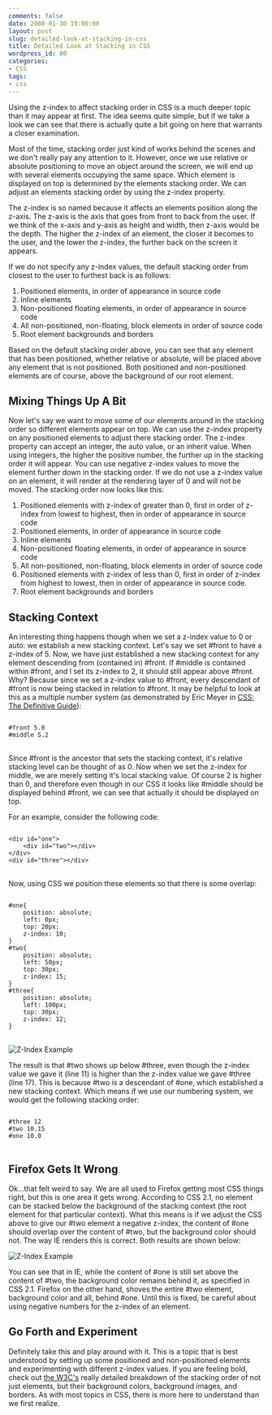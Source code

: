```yaml
---
comments: false
date: 2008-01-30 19:00:00
layout: post
slug: detailed-look-at-stacking-in-css
title: Detailed Look at Stacking in CSS
wordpress_id: 80
categories:
- CSS
tags:
- css
---
```


Using the z-index to affect stacking order in CSS is a much deeper topic than it may appear at first. The idea seems quite simple, but if we take a look we can see that there is actually quite a bit going on here that warrants a closer examination.

Most of the time, stacking order just kind of works behind the scenes and we don't really pay any attention to it. However, once we use relative or absolute positioning to move an object around the screen, we will end up with several elements occupying the same space. Which element is displayed on top is determined by the elements stacking order. We can adjust an elements stacking order by using the z-index property.

The z-index is so named because it affects an elements position along the z-axis. The z-axis is the axis that goes from front to back from the user. If we think of the x-axis and y-axis as height and width, then z-axis would be the depth. The higher the z-index of an element, the closer it becomes to the user, and the lower the z-index, the further back on the screen it appears.

If we do not specify any z-index values, the default stacking order from closest to the user to furthest back is as follows:
	
  1. Positioned elements, in order of appearance in source code
  2. Inline elements
  3. Non-positioned floating elements, in order of appearance in source code
  4. All non-positioned, non-floating, block elements in order of source code
  5. Root element backgrounds and borders

Based on the default stacking order above, you can see that any element that has been positioned, whether relative or absolute, will be placed above any element that is not positioned. Both positioned and non-positioned elements are of course, above the background of our root element.

## Mixing Things Up A Bit


Now let's say we want to move some of our elements around in the stacking order so different elements appear on top. We can use the z-index property on any positioned elements to adjust there stacking order. The z-index property can accept an integer, the auto value, or an inherit value. When using integers, the higher the positive number, the further up in the stacking order it will appear. You can use negative z-index values to move the element further down in the stacking order. If we do not use a z-index value on an element, it will render at the rendering layer of 0 and will not be moved. The stacking order now looks like this:

	
  1. Positioned elements with z-index of greater than 0, first in order of z-index from lowest to highest, then in order of appearance in source code
  2. Positioned elements, in order of appearance in source code
  3. Inline elements
  4. Non-positioned floating elements, in order of appearance in source code
  5. All non-positioned, non-floating, block elements in order of source code
  6. Positioned elements with z-index of less than 0, first in order of z-index from highest to lowest, then in order of appearance in source code.
  7. Root element backgrounds and borders

## Stacking Context
An interesting thing happens though when we set a z-index value to 0 or auto: we establish a new stacking context. Let's say we set #front to have a z-index of 5. Now, we have just established a new stacking context for any element descending from (contained in) #front. If #middle is contained within #front, and I set its z-index to 2, it should still appear above #front. Why? Because since we set a z-index value to #front, every descendant of #front is now being stacked in relation to #front. It may be helpful to look at this as a multiple number system (as demonstrated by Eric Meyer in [CSS: The Definitive Guide](http://www.amazon.com/gp/product/0596527330?ie=UTF8&tag=timkadcom-20&link_code=as3&camp=211189&creative=373489&creativeASIN=0596527330)):

<pre>
<code class="language-css">	
#front 5.0
#middle 5.2
</code>
</pre>

Since #front is the ancestor that sets the stacking context, it's relative stacking level can be thought of as 0. Now when we set the z-index for middle, we are merely setting it's local stacking value. Of course 2 is higher than 0, and therefore even though in our CSS it looks like #middle should be displayed behind #front, we can see that actually it should be displayed on top.

For an example, consider the following code:

<pre>
<code class="language-markup">	
&lt;div id="one"&gt;
	&lt;div id="two"&gt;&lt;/div&gt;
&lt;/div&gt;
&lt;div id="three"&gt;&lt;/div&gt;
</code>
</pre>
Now, using CSS we position these elements so that there is some overlap:

<pre>
<code class="language-css">
#one{
	position: absolute;
	left: 0px;
	top: 20px;
	z-index: 10;
}
#two{
	position: absolute;
	left: 50px;
	top: 30px;
	z-index: 15;
}
#three{
	position: absolute;
	left: 100px;
	top: 30px;
	z-index: 12;
}
</code>
</pre>

![Z-Index Example](/rantpics/zindex1.gif)

The result is that #two shows up below #three, even though the z-index value we gave it (line 11) is higher than the z-index value we gave #three (line 17). This is because #two is a descendant of #one, which established a new stacking context. Which means if we use our numbering system, we would get the following stacking order:

<pre>
<code class="language-css">
#three 12
#two 10.15
#one 10.0
</code>
</pre>

## Firefox Gets It Wrong


Ok...that felt weird to say. We are all used to Firefox getting most CSS things right, but this is one area it gets wrong. According to CSS 2.1, no element can be stacked below the background of the stacking context (the root element for that particular context). What this means is if we adjust the CSS above to give our #two element a negative z-index, the content of #one should overlap over the content of #two, but the background color should not. The way IE renders this is correct. Both results are shown below:

![Z-Index Example](/rantpics/zindex2.gif)

You can see that in IE, while the content of #one is still set above the content of #two, the background color remains behind it, as specified in CSS 2.1. Firefox on the other hand, shoves the entire #two element, background color and all, behind #one. Until this is fixed, be careful about using negative numbers for the z-index of an element.

## Go Forth and Experiment

Definitely take this and play around with it. This is a topic that is best understood by setting up some positioned and non-positioned elements and experimenting with different z-index values. If you are feeling bold, check out [the W3C's](http://www.w3c.org/TR/CSS21/zindex.html) really detailed breakdown of the stacking order of not just elements, but their background colors, background images, and borders. As with most topics in CSS, there is more here to understand than we first realize.
